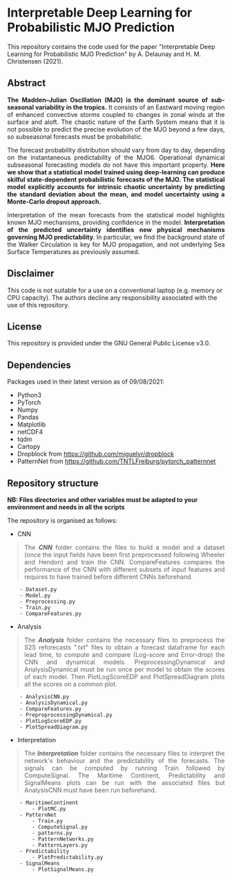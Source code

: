 # Interpretable Deep Learning for Probabilistic MJO Prediction

This repository contains the code used for the paper "Interpretable Deep Learning for Probabilistic MJO Prediction" by A. Delaunay and H. M. Christensen (2021).

## Abstract
<p align="justify">
<strong>The Madden–Julian Oscillation (MJO) is the dominant source of sub-seasonal variability in the tropics.</strong> It consists of an Eastward moving region of enhanced convective storms coupled to changes in zonal winds at the surface and aloft. The chaotic nature of the Earth System means that it is not possible to predict the precise evolution of the MJO beyond a few days, so subseasonal forecasts must be probabilistic.</p>
<p align="justify">  
The forecast probability distribution should vary from day to day, depending on the instantaneous predictability of the MJO6. Operational dynamical subseasonal forecasting models do not have this important property. <strong>Here we show that a statistical model trained using deep-learning can produce skilful state-dependent probabilistic forecasts of the MJO. The statistical model explicitly accounts for intrinsic chaotic uncertainty by predicting the standard deviation about the mean, and model uncertainty using a Monte-Carlo dropout approach.</strong></p>
<p align="justify">
Interpretation of the mean forecasts from the statistical model highlights known MJO mechanisms, providing confidence in the model. <strong>Interpretation of the predicted uncertainty identifies new physical mechanisms governing MJO predictability</strong>. In particular, we find the background state of the Walker Circulation is key for MJO propagation, and not underlying Sea Surface Temperatures as previously assumed.</p>
</p>

## Disclaimer
This code is not suitable for a use on a conventional laptop (e.g. memory or CPU capacity). The authors decline any responsibility associated with the use of this repository.

## License
This repository is provided under the GNU General Public License v3.0.

## Dependencies
Packages used in their latest version as of 09/08/2021:
- Python3
- PyTorch
- Numpy
- Pandas
- Matplotlib
- netCDF4
- tqdm
- Cartopy
- Dropblock from https://github.com/miguelvr/dropblock
- PatternNet from https://github.com/TNTLFreiburg/pytorch_patternnet

## Repository structure
**NB: Files directories and other variables must be adapted to your environment and needs in all the scripts**

The repository is organised as follows:
- CNN
>  <p align="justify">The <strong><i>CNN</i></strong>  folder contains the files to build a model and a dataset (once the input fields have been first preprocessed following Wheeler and Hendon) and train the CNN. CompareFeatures compares the performance of the CNN with different subsets of input features and requires to have trained before different CNNs beforehand.</p>
>
		- Dataset.py
		- Model.py
		- Preprocessing.py
		- Train.py
		- CompareFeatures.py 
		
- Analysis
> <p align="justify">The <strong><i>Analysis</i></strong> folder contains the necessary files to preprocess the S2S reforecasts ".txt" files to obtain a forecast dataframe for each lead time, to compute and compare (Log-score and Error-drop) the CNN and dynamical models. PreprocessingDynamical and AnalysisDynamical must be run once per model to obtain the scores of each model. Then PlotLogScoreEDP and PlotSpreadDiagram plots all the scores on a common plot.</p>

		- AnalysisCNN.py
		- AnalysisDynamical.py
		- CompareFeatures.py
		- PreproprocessingDynamical.py
		- PlotLogScoreEDP.py
		- PlotSpreadDiagram.py
- Interpretation
>  <p align="justify">The <strong><i>Interpretation</i></strong>  folder contains the necessary files to interpret the network's behaviour and the predictability of the forecasts. The signals can be computed by running Train followed by ComputeSignal. The Maritime Continent, Predictability and SignalMeans plots can be run with the associated files but AnalysisCNN must have been run beforehand. </p>

		- MaritimeContinent
			- PlotMC.py
		- PatternNet
			- Train.py
			- ComputeSignal.py
			- patterns.py
			- PatternNetworks.py
			- PatternLayers.py
		- Predictability
			- PlotPredictability.py
		- SignalMeans
			- PlotSignalMeans.py

